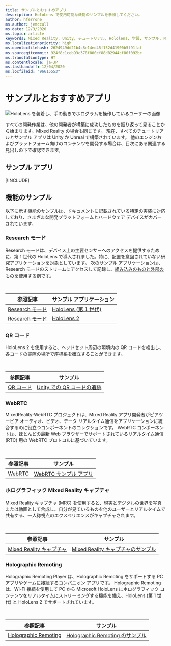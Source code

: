 ```yaml
---
title: サンプルとおすすめアプリ
description: HoloLens で使用可能な機能のサンプルを参照してください。
author: hferrone
ms.author: jemccull
ms.date: 12/3/2020
ms.topic: article
keywords: Mixed Reality, Unity, チュートリアル, Hololens, 学習, サンプル, MRTK, Research モード, HoloLens 2, QR コード, WebRTC, Mixed Reality キャプチャ, Holographic Remoting, UX Tools
ms.localizationpriority: high
ms.openlocfilehash: 2624949dd21b4c8e14ed45f152d41900b5f91faf
ms.sourcegitcommit: 924f8c1ceb93c378f800cf88d82944cf80f092bc
ms.translationtype: HT
ms.contentlocale: ja-JP
ms.lasthandoff: 12/04/2020
ms.locfileid: "96615553"
---
```

# <a name="samples-and-feature-apps"></a>サンプルとおすすめアプリ

![HoloLens を装着し、手の動きでホログラムを操作しているユーザーの画像](unreal/images/unreal-developer.jpg)

すべての開発作業は、他の開発者が構築に成功したものを振り返って見ることから始まります。Mixed Reality の場合も同じです。 現在、すべてのチュートリアルとサンプル アプリは Unity か Unreal で構築されています。 他のエンジンおよびプラットフォーム向けのコンテンツを開発する場合は、目次にある関連する見出しの下で確認できます。

## <a name="sample-apps"></a>サンプル アプリ

[!INCLUDE[](includes/tabs-samples.md)]

## <a name="feature-samples"></a>機能のサンプル

以下に示す機能のサンプルは、ドキュメントに記載されている特定の実装に対応しており、さまざまな開発プラットフォームとハードウェア デバイスがカバーされています。

### <a name="research-mode"></a>Research モード

Research モードは、デバイス上の主要センサーへのアクセスを提供するために、第 1 世代の HoloLens で導入されました。特に、配置を意図されていない研究アプリケーションを対象としています。 次のサンプル アプリケーションは、Research モードのストリームにアクセスして記録し、[組み込みのものと外部のもの](https://docs.microsoft.com/windows/mixed-reality/locatable-camera#locating-the-device-camera-in-the-world)を使用する例です。

<br>

| 参照記事 | サンプル アプリケーション |
| --- | --- |
| [Research モード](platform-capabilities-and-apis/research-mode.md) | [HoloLens (第 1 世代)](https://github.com/microsoft/HoloLensForCV/tree/master/Samples) |
| [Research モード](platform-capabilities-and-apis/research-mode.md) | [HoloLens 2](https://github.com/microsoft/HoloLens2ForCV/tree/main/Samples) |

### <a name="qr-codes"></a>QR コード

HoloLens 2 を使用すると、ヘッドセット周辺の環境内の QR コードを検出し、各コードの実際の場所で座標系を確立することができます。

<br>

| 参照記事 | サンプル |
| --- | --- |
| [QR コード](platform-capabilities-and-apis/qr-code-tracking.md) | [Unity での QR コードの追跡](https://github.com/chgatla-microsoft/QRTracking/tree/master/SampleQRCodes) |

### <a name="webrtc"></a>WebRTC

MixedReality-WebRTC プロジェクトは、Mixed Reality アプリ開発者がピアツーピア オーディオ、ビデオ、データ リアルタイム通信をアプリケーションに統合するのに役立つコンポーネントのコレクションです。 WebRTC コンポーネントは、ほとんどの最新 Web ブラウザーでサポートされているリアルタイム通信 (RTC) 用の WebRTC プロトコルに基づいています。

<br>

| 参照記事 | サンプル |
| --- | --- |
| [WebRTC](https://microsoft.github.io/MixedReality-WebRTC) | [WebRTC サンプル アプリ](https://github.com/microsoft/MixedReality-WebRTC/tree/master/examples) |

### <a name="holographic-mixed-reality-capture"></a>ホログラフィック Mixed Reality キャプチャ

Mixed Reality キャプチャ (MRC) を使用すると、現実とデジタルの世界を写真または動画として合成し、自分が見ているものを他のユーザーとリアルタイムで共有する、一人称視点のエクスペリエンスがキャプチャされます。

<br>

| 参照記事 | サンプル |
| --- | --- |
| [Mixed Reality キャプチャ](platform-capabilities-and-apis/mixed-reality-capture-for-developers.md) | [Mixed Reality キャプチャのサンプル](https://docs.microsoft.com/samples/microsoft/windows-universal-samples/holographicmixedrealitycapture/) |

### <a name="holographic-remoting"></a>Holographic Remoting

Holographic Remoting Player は、Holographic Remoting をサポートする PC アプリやゲームに接続するコンパニオン アプリです。 Holographic Remoting は、Wi-Fi 接続を使用して PC から Microsoft HoloLens にホログラフィック コンテンツをリアルタイムにストリーミングする機能を備え、HoloLens (第 1 世代) と HoloLens 2 でサポートされています。

<br>

| 参照記事 | サンプル |
| --- | --- |
| [Holographic Remoting](platform-capabilities-and-apis/holographic-remoting-player.md) | [Holographic Remoting のサンプル](https://github.com/microsoft/MixedReality-HolographicRemoting-Samples) |